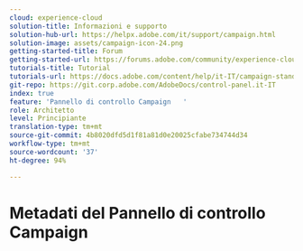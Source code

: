 ```yaml
---
cloud: experience-cloud
solution-title: Informazioni e supporto
solution-hub-url: https://helpx.adobe.com/it/support/campaign.html
solution-image: assets/campaign-icon-24.png
getting-started-title: Forum
getting-started-url: https://forums.adobe.com/community/experience-cloud/marketing-cloud/campaign/standard
tutorials-title: Tutorial
tutorials-url: https://docs.adobe.com/content/help/it-IT/campaign-standard-learn/tutorials/overview.html
git-repo: https://git.corp.adobe.com/AdobeDocs/control-panel.it-IT
index: true
feature: 'Pannello di controllo Campaign   '
role: Architetto
level: Principiante
translation-type: tm+mt
source-git-commit: 4b8020dfd5d1f81a81d0e20025cfabe734744d34
workflow-type: tm+mt
source-wordcount: '37'
ht-degree: 94%

---
```



# Metadati del Pannello di controllo Campaign
